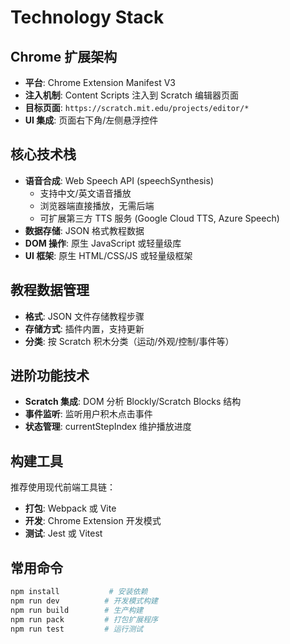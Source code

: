 # Technology Stack

## Chrome 扩展架构
- **平台**: Chrome Extension Manifest V3
- **注入机制**: Content Scripts 注入到 Scratch 编辑器页面
- **目标页面**: `https://scratch.mit.edu/projects/editor/*`
- **UI 集成**: 页面右下角/左侧悬浮控件

## 核心技术栈
- **语音合成**: Web Speech API (speechSynthesis)
  - 支持中文/英文语音播放
  - 浏览器端直接播放，无需后端
  - 可扩展第三方 TTS 服务 (Google Cloud TTS, Azure Speech)
- **数据存储**: JSON 格式教程数据
- **DOM 操作**: 原生 JavaScript 或轻量级库
- **UI 框架**: 原生 HTML/CSS/JS 或轻量级框架

## 教程数据管理
- **格式**: JSON 文件存储教程步骤
- **存储方式**: 插件内置，支持更新
- **分类**: 按 Scratch 积木分类（运动/外观/控制/事件等）

## 进阶功能技术
- **Scratch 集成**: DOM 分析 Blockly/Scratch Blocks 结构
- **事件监听**: 监听用户积木点击事件
- **状态管理**: currentStepIndex 维护播放进度

## 构建工具
推荐使用现代前端工具链：
- **打包**: Webpack 或 Vite
- **开发**: Chrome Extension 开发模式
- **测试**: Jest 或 Vitest

## 常用命令
```bash
npm install           # 安装依赖
npm run dev          # 开发模式构建
npm run build        # 生产构建
npm run pack         # 打包扩展程序
npm run test         # 运行测试
```